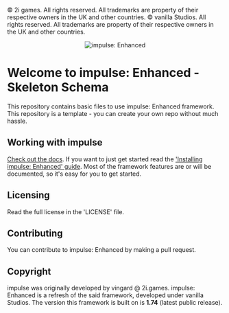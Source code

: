 © 2i games. All rights reserved. All trademarks are property of their respective owners in the UK and other countries.
© vanilla Studios. All rights reserved. All trademarks are property of their respective owners in the UK and other countries.

<p align="center">
	<img src="https://raw.githubusercontent.com/vanillastudios-gmod/impulseenhanced-media/main/impulseSkeletonSchema.png" alt="impulse: Enhanced" />
</p>

# Welcome to impulse: Enhanced - Skeleton Schema
This repository contains basic files to use impulse: Enhanced framework. This repository is a template - you can create your own repo without much hassle.

## Working with impulse
[Check out the docs](https://avxsb.github.io/impulseenhanced). If you want to just get started read the ['Installing impulse: Enhanced' guide]([https://vingard.github.io/impulsedocs/topics/10-devsetup.md.htm](https://avxsb.github.io/impulseenchanced)l). Most of the framework features are or will be documented, so it's easy for you to get started.

## Licensing
Read the full license in the 'LICENSE' file.

## Contributing
You can contribute to impulse: Enhanced by making a pull request.

## Copyright
impulse was originally developed by vingard @ 2i.games. impulse: Enhanced is a refresh of the said framework, developed under vanilla Studios. The version this framework is built on is **1.74** (latest public release).
